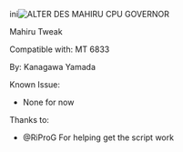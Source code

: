 ini![ALTER DES  MAHIRU CPU   GOVERNOR](https://github.com/user-attachments/assets/4d8e7869-a76d-434f-af1f-ec024a688e5e)

Mahiru Tweak

Compatible with: MT 6833

By: Kanagawa Yamada

Known Issue:

- None for now

Thanks to:

- @RiProG For helping get the script work
